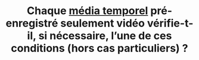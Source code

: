 ---
title: Chaque [média temporel](#media-temporel-type-son-video-et-synchronise) pré-enregistré seulement vidéo vérifie-t-il, si nécessaire, l’une de ces conditions (hors cas particuliers) ?
steps:
- Il existe une [version alternative « audio seulement »](#version-alternative-audio-seulement) accessible via un [lien ou bouton adjacent](#lien-ou-bouton-adjacent) ;
- Il existe une [version alternative « audio seulement »](#version-alternative-audio-seulement) adjacente clairement identifiable ;
- Il existe une [transcription textuelle](#transcription-textuelle-media-temporel) accessible via un [lien ou bouton adjacent](#lien-ou-bouton-adjacent) ;
- Il existe une [transcription textuelle](#transcription-textuelle-media-temporel) adjacente clairement identifiable ;
- Il existe une [audiodescription](#audiodescription-synchronisee-media-temporel) synchronisée ;
- Il existe une version alternative avec une [audiodescription](#audiodescription-synchronisee-media-temporel) synchronisée accessible via un [lien ou bouton adjacent](#lien-ou-bouton-adjacent).
---